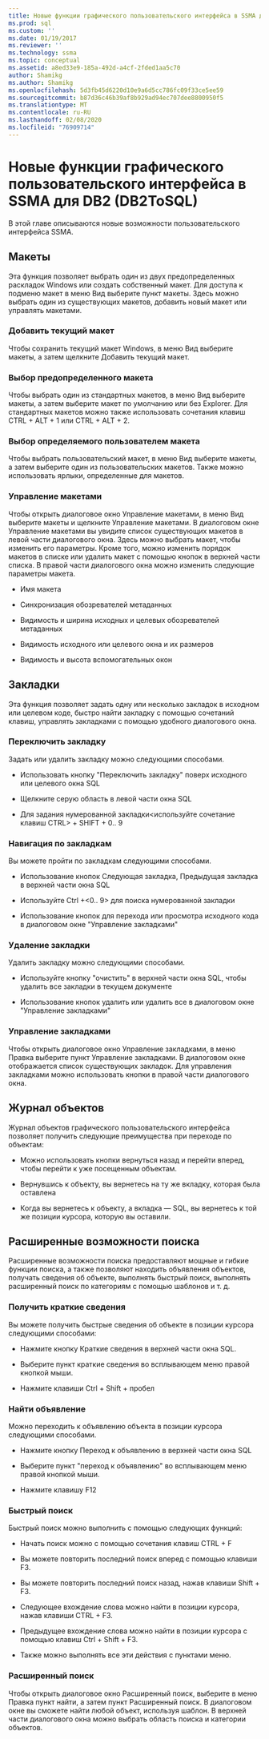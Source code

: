 ```yaml
---
title: Новые функции графического пользовательского интерфейса в SSMA для DB2 (DB2ToSQL) | Документация Майкрософт
ms.prod: sql
ms.custom: ''
ms.date: 01/19/2017
ms.reviewer: ''
ms.technology: ssma
ms.topic: conceptual
ms.assetid: a8ed33e9-185a-492d-a4cf-2fded1aa5c70
author: Shamikg
ms.author: Shamikg
ms.openlocfilehash: 5d3fb45d6220d10e9a6d5cc786fc09f33ce5ee59
ms.sourcegitcommit: b87d36c46b39af8b929ad94ec707dee8800950f5
ms.translationtype: MT
ms.contentlocale: ru-RU
ms.lasthandoff: 02/08/2020
ms.locfileid: "76909714"
---
```

# <a name="new-gui-features-in-ssma-for-db2-db2tosql"></a>Новые функции графического пользовательского интерфейса в SSMA для DB2 (DB2ToSQL)
В этой главе описываются новые возможности пользовательского интерфейса SSMA.  
  
## <a name="layouts"></a>Макеты  
Эта функция позволяет выбрать один из двух предопределенных раскладок Windows или создать собственный макет. Для доступа к подменю макет в меню Вид выберите пункт макеты. Здесь можно выбрать один из существующих макетов, добавить новый макет или управлять макетами.  
  
### <a name="add-current-layout"></a>Добавить текущий макет  
Чтобы сохранить текущий макет Windows, в меню Вид выберите макеты, а затем щелкните Добавить текущий макет.  
  
### <a name="choose-predefined-layout"></a>Выбор предопределенного макета  
Чтобы выбрать один из стандартных макетов, в меню Вид выберите макеты, а затем выберите макет по умолчанию или без Explorer. Для стандартных макетов можно также использовать сочетания клавиш CTRL + ALT + 1 или CTRL + ALT + 2.  
  
### <a name="choose-user-defined-layout"></a>Выбор определяемого пользователем макета  
Чтобы выбрать пользовательский макет, в меню Вид выберите макеты, а затем выберите один из пользовательских макетов. Также можно использовать ярлыки, определенные для макетов.  
  
### <a name="manage-layouts"></a>Управление макетами  
Чтобы открыть диалоговое окно Управление макетами, в меню Вид выберите макеты и щелкните Управление макетами. В диалоговом окне Управление макетами вы увидите список существующих макетов в левой части диалогового окна. Здесь можно выбрать макет, чтобы изменить его параметры. Кроме того, можно изменить порядок макетов в списке или удалить макет с помощью кнопок в верхней части списка. В правой части диалогового окна можно изменить следующие параметры макета.  
  
-   Имя макета  
  
-   Синхронизация обозревателей метаданных  
  
-   Видимость и ширина исходных и целевых обозревателей метаданных  
  
-   Видимость исходного или целевого окна и их размеров  
  
-   Видимость и высота вспомогательных окон  
  
## <a name="bookmarks"></a>Закладки  
Эта функция позволяет задать одну или несколько закладок в исходном или целевом коде, быстро найти закладку с помощью сочетаний клавиш, управлять закладками с помощью удобного диалогового окна.  
  
### <a name="toggle-bookmark"></a>Переключить закладку  
Задать или удалить закладку можно следующими способами.  
  
-   Использовать кнопку "Переключить закладку" поверх исходного или целевого окна SQL  
  
-   Щелкните серую область в левой части окна SQL  
  
-   Для задания нумерованной закладки&lt;используйте сочетание клавиш CTRL&gt; + SHIFT + 0.. 9  
  
### <a name="bookmark-navigation"></a>Навигация по закладкам  
Вы можете пройти по закладкам следующими способами.  
  
-   Использование кнопок Следующая закладка, Предыдущая закладка в верхней части окна SQL  
  
-   Используйте Ctrl +&lt;0.. 9&gt; для поиска нумерованной закладки  
  
-   Использование кнопок для перехода или просмотра исходного кода в диалоговом окне "Управление закладками"  
  
### <a name="removing-bookmark"></a>Удаление закладки  
Удалить закладку можно следующими способами.  
  
-   Используйте кнопку "очистить" в верхней части окна SQL, чтобы удалить все закладки в текущем документе  
  
-   Использование кнопок удалить или удалить все в диалоговом окне "Управление закладками"  
  
### <a name="manage-bookmarks"></a>Управление закладками  
Чтобы открыть диалоговое окно Управление закладками, в меню Правка выберите пункт Управление закладками. В диалоговом окне отображается список существующих закладок. Для управления закладками можно использовать кнопки в правой части диалогового окна.  
  
## <a name="object-history"></a>Журнал объектов  
Журнал объектов графического пользовательского интерфейса позволяет получить следующие преимущества при переходе по объектам:  
  
-   Можно использовать кнопки вернуться назад и перейти вперед, чтобы перейти к уже посещенным объектам.  
  
-   Вернувшись к объекту, вы вернетесь на ту же вкладку, которая была оставлена  
  
-   Когда вы вернетесь к объекту, а вкладка — SQL, вы вернетесь к той же позиции курсора, которую вы оставили.  
  
## <a name="advanced-search-capabilities"></a>Расширенные возможности поиска  
Расширенные возможности поиска предоставляют мощные и гибкие функции поиска, а также позволяют находить объявления объектов, получать сведения об объекте, выполнять быстрый поиск, выполнять расширенный поиск по категориям с помощью шаблонов и т. д.  
  
### <a name="get-quick-information"></a>Получить краткие сведения  
Вы можете получить быстрые сведения об объекте в позиции курсора следующими способами:  
  
-   Нажмите кнопку Краткие сведения в верхней части окна SQL.  
  
-   Выберите пункт краткие сведения во всплывающем меню правой кнопкой мыши.  
  
-   Нажмите клавиши Ctrl + Shift + пробел  
  
### <a name="find-declaration"></a>Найти объявление  
Можно переходить к объявлению объекта в позиции курсора следующими способами.  
  
-   Нажмите кнопку Переход к объявлению в верхней части окна SQL  
  
-   Выберите пункт "переход к объявлению" во всплывающем меню правой кнопкой мыши.  
  
-   Нажмите клавишу F12  
  
### <a name="quick-search"></a>Быстрый поиск  
Быстрый поиск можно выполнить с помощью следующих функций:  
  
-   Начать поиск можно с помощью сочетания клавиш CTRL + F  
  
-   Вы можете повторить последний поиск вперед с помощью клавиши F3.  
  
-   Вы можете повторить последний поиск назад, нажав клавиши Shift + F3.  
  
-   Следующее вхождение слова можно найти в позиции курсора, нажав клавиши CTRL + F3.  
  
-   Предыдущее вхождение слова можно найти в позиции курсора с помощью клавиш Ctrl + Shift + F3.  
  
-   Также можно выполнять все эти действия с пунктами меню.  
  
### <a name="advanced-search"></a>Расширенный поиск  
Чтобы открыть диалоговое окно Расширенный поиск, выберите в меню Правка пункт найти, а затем пункт Расширенный поиск. В диалоговом окне вы сможете найти любой объект, используя шаблон. В верхней части диалогового окна можно выбрать область поиска и категории объектов.  
  
